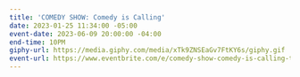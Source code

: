 ```yaml
---
title: 'COMEDY SHOW: Comedy is Calling'
date: 2023-01-25 11:34:00 -05:00
event-date: 2023-06-09 20:00:00 -04:00
end-time: 10PM
giphy-url: https://media.giphy.com/media/xTk9ZNSEaGv7FtKY6s/giphy.gif
event-url: https://www.eventbrite.com/e/comedy-show-comedy-is-calling-tickets-642498750057
---
```



